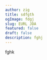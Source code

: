 ```yaml
---
author: zig
title: sdfgth
ogImage: fdgj
slug: EURL JDA
featured: false
draft: false
description: fghj
---
```

fghk